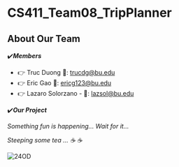 # CS411_Team08_TripPlanner

## About Our Team
:heavy_check_mark:***Members***
* :point_right: Truc Duong :email:: trucdg@bu.edu
* :point_right: Eric Gao :email:: ericg123@bu.edu
* :point_right: Lazaro Solorzano - :email:: lazsol@bu.edu

:heavy_check_mark:***Our Project***

*Something fun is happening... Wait for it...*

*Steeping some tea ... 	:coffee:	:coffee:*

![24OD](https://user-images.githubusercontent.com/91285203/219705770-94227472-54dd-44aa-9fbf-73bcf0497fa7.gif)

